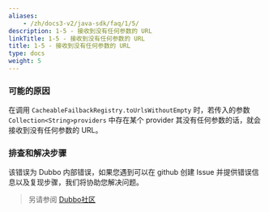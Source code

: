 ```yaml
---
aliases:
    - /zh/docs3-v2/java-sdk/faq/1/5/
description: 1-5 - 接收到没有任何参数的 URL
linkTitle: 1-5 - 接收到没有任何参数的 URL
title: 1-5 - 接收到没有任何参数的 URL
type: docs
weight: 5
---
```




### 可能的原因
在调用 `CacheableFailbackRegistry.toUrlsWithoutEmpty` 时，若传入的参数 `Collection<String>providers` 中存在某个 provider 其没有任何参数的话，就会接收到没有任何参数的 URL。
### 排查和解决步骤
该错误为 Dubbo 内部错误，如果您遇到可以在 github 创建 Issue 并提供错误信息以及复现步骤，我们将协助您解决问题。

> 另请参阅
[Dubbo社区](https://github.com/apache/dubbo)
